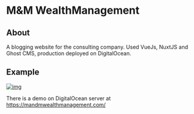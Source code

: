 
# M&M WealthManagement

About
------------
A blogging website for the consulting company. Used VueJs, NuxtJS and Ghost CMS, production deployed on DigitalOcean.

Example
-------


[![img](https://serhiyyarosh.com/img/mandm.jpg)](https://serhiyyarosh.com/mandm.html)

There is a demo on DigitalOcean server at https://mandmwealthmanagement.com/ 
